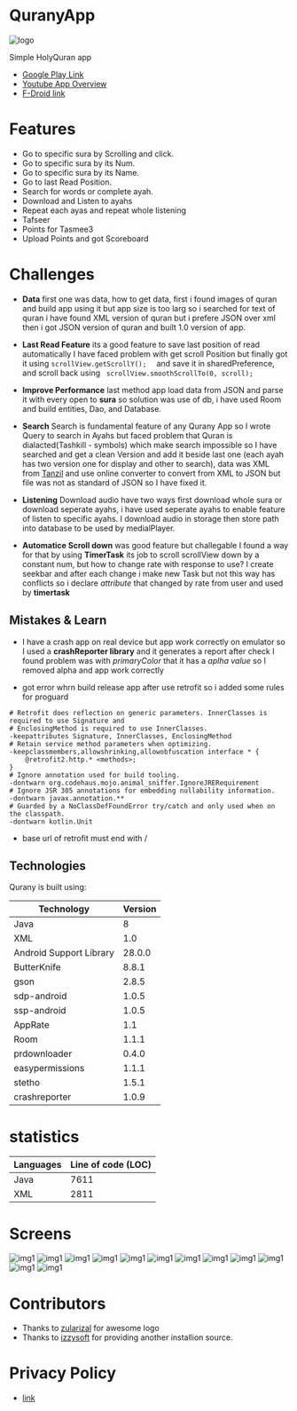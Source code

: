 # QuranyApp

![logo](logo/horizontal.png)

Simple HolyQuran app

- [Google Play Link ](https://play.google.com/store/apps/details?id=education.mahmoud.quranyapp)
- [Youtube App Overview](http://bit.ly/2Ggw9Q7)
- [F-Droid link](https://apt.izzysoft.de/fdroid/index/apk/education.mahmoud.quranyapp) 



# Features 
- Go to specific sura by Scrolling and click.
- Go to specific sura by its Num.
- Go to specific sura by its Name.
- Go to last Read Position.
- Search for words or complete ayah.
- Download and Listen to ayahs
- Repeat each ayas and repeat whole listening
- Tafseer
- Points for Tasmee3 
- Upload Points and got Scoreboard 

# Challenges 
- **Data** 
first one was data, how to get data, first i found images of quran and build app using it but app size is too larg so i searched for text of quran i have found XML version of quran but i prefere JSON over xml then i got JSON version of quran and built 1.0 version of app.
- **Last Read Feature** 
its a good feature to save last position of read automatically I have faced problem with get scroll Position  but finally got it using ``` scrollView.getScrollY();   ``` and save it in sharedPreference, and scroll back using ```  scrollView.smoothScrollTo(0, scroll); ``` 

- **Improve Performance**
last method app load data from JSON and parse it with every open to **sura** so solution was use of db, i have used Room and build entities, Dao, and Database.

- **Search**
Search is fundamental feature of any Qurany App so I wrote Query to search in Ayahs but faced problem that Quran is dialacted(Tashkill - symbols) which make search impossible so I have searched and get a clean Version and add it beside last one (each ayah has two version one for display and other to search), data was XML from [Tanzil](http://tanzil.net/download) and use online converter to convert from XML to JSON but file was not as standard of JSON  so I have fixed it.

- **Listening**
Download audio have two ways first download whole sura or download seperate ayahs, i have used seperate ayahs to enable feature of listen to specific ayahs. I download audio in storage then store path into database to be used by medialPlayer.

- **Automatice Scroll down** 
was good feature but challegable I found a way for that by using **TimerTask** its job to scroll scrollView down by a constant num, but how to change rate with response to use? I create seekbar and after each change i make new Task but not this way has conflicts so i declare *attribute*  that changed by rate from user and used by **timertask**  

## Mistakes & Learn 

- I have a crash app on real device but app work correctly on emulator so I used a **crashReporter library** and it generates a report after check I found problem was with *primaryColor* that it has a *aplha value* so I removed alpha and app work correctly

- got error whrn build release app after use retrofit so i added some rules for proguard 
```
# Retrofit does reflection on generic parameters. InnerClasses is required to use Signature and
# EnclosingMethod is required to use InnerClasses.
-keepattributes Signature, InnerClasses, EnclosingMethod
# Retain service method parameters when optimizing.
-keepclassmembers,allowshrinking,allowobfuscation interface * {
    @retrofit2.http.* <methods>;
}
# Ignore annotation used for build tooling.
-dontwarn org.codehaus.mojo.animal_sniffer.IgnoreJRERequirement
# Ignore JSR 305 annotations for embedding nullability information.
-dontwarn javax.annotation.**
# Guarded by a NoClassDefFoundError try/catch and only used when on the classpath.
-dontwarn kotlin.Unit
```
- base url of retrofit must end with / 


## Technologies
Qurany is built using:

Technology | Version
---------- | -------
Java | 8
XML | 1.0
Android Support Library | 28.0.0
ButterKnife | 8.8.1
gson | 2.8.5
sdp-android | 1.0.5 
ssp-android | 1.0.5
AppRate | 1.1
Room| 1.1.1
prdownloader | 0.4.0
easypermissions|1.1.1
stetho | 1.5.1
crashreporter | 1.0.9

# statistics

Languages | Line of code (LOC)
---------- | -------
Java | 7611
XML | 2811



# Screens

![img1](images/1.png)
![img1](images/22.png)
![img1](images/23.png)
![img1](images/3.png)
![img1](images/4.png)
![img1](images/5.png)
![img1](images/6.png)
![img1](images/7.png)
![img1](images/8.png)
![img1](images/9.png)
![img1](images/10.png)
![img1](images/11.png)



# Contributors 

- Thanks to [zularizal](https://github.com/zularizal) for awesome logo
- Thanks to [izzysoft](https://github.com/IzzySoft) for providing another installion source.

# Privacy Policy
- [link](privacy.md)
